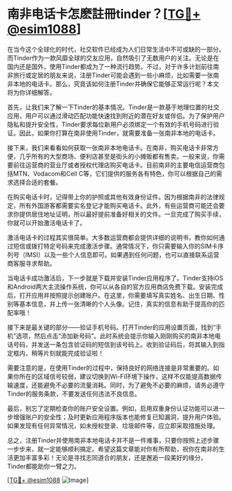 # 南非电话卡怎麽註冊tinder？[[TG💪+ @esim1088](https://t.me/s/esim1088)]

在当今这个全球化的时代，社交软件已经成为人们日常生活中不可或缺的一部分。而Tinder作为一款风靡全球的交友应用，自然吸引了无数用户的关注。无论是在国内还是国外，使用Tinder都成为了一种流行趋势。不过，对于许多计划前往南非旅行或定居的朋友来说，注册Tinder可能会遇到一些小麻烦，比如需要一张南非本地的电话卡。那么，究竟该如何注册Tinder并确保它能够正常运行呢？本文将为你详细解答。

首先，让我们来了解一下Tinder的基本情况。Tinder是一款基于地理位置的社交应用，用户可以通过滑动匹配功能快速找到附近的潜在好友或伴侣。为了保护用户隐私和提升安全性，Tinder要求每位新用户必须绑定一个有效的手机号码进行验证。因此，如果你打算在南非使用Tinder，就需要准备一张南非本地的电话卡。

接下来，我们来看看如何获取一张南非本地电话卡。在南非，购买电话卡非常方便，几乎所有的大型商场、便利店甚至是街头的小摊贩都有售卖。一般来说，你需要前往运营商的营业厅或者授权代理店购买电话卡。目前南非的主要电信运营商包括MTN、Vodacom和Cell C等，它们提供的服务各有特色，你可以根据自己的需求选择合适的套餐。

在购买电话卡时，记得带上你的护照或其他有效身份证件。因为根据南非的法律规定，所有外国游客都需要实名登记才能购买电话卡。此外，有些运营商可能还会要求你提供居住地址证明，所以最好提前准备好相关的文件。一旦完成了购买手续，你就可以开始激活电话卡了。

激活电话卡的过程其实很简单。大多数运营商都会提供详细的说明书，教你如何通过短信或拨打特定号码来完成激活步骤。通常情况下，你只需要输入你的SIM卡序列号（IMSI）以及一些个人信息即可。如果遇到任何问题，也可以直接联系运营商客服寻求帮助。

当电话卡成功激活后，下一步就是下载并安装Tinder应用程序了。Tinder支持iOS和Android两大主流操作系统，你可以从各自的官方应用商店免费下载。安装完成后，打开应用并按照提示创建账户。在这里，你需要填写真实姓名、出生日期、性别等基本信息，并上传一张清晰的个人头像。记住，真实的信息有助于提高你的匹配率哦！

接下来是最关键的部分——验证手机号码。打开Tinder的应用设置页面，找到“手机”选项，然后点击“添加新号码”。此时系统会提示你输入刚刚购买的南非本地电话号码，并发送一条包含验证码的短信到该号码上。收到验证码后，将其输入到指定框内，稍等片刻就能完成验证啦！

需要注意的是，在使用Tinder的过程中，保持良好的网络连接是非常重要的。如果你所在的区域信号较弱，建议切换到Wi-Fi环境下操作，这样不仅能提高数据传输速度，还能避免不必要的流量消耗。同时，为了避免不必要的麻烦，请务必遵守Tinder的服务条款，不要发送任何违法不良信息。

最后，别忘了定期检查你的账户安全设置。例如，启用双重身份认证功能可以进一步增强账户的安全性；及时更新应用程序版本也能修复已知漏洞，提升用户体验。如果发现有任何异常情况，如未授权登录、垃圾邮件等，应立即采取措施处理。

总之，注册Tinder并使用南非本地电话卡并不是一件难事，只要你按照上述步骤一步步来，就一定能够顺利搞定。希望这篇文章能对你有所帮助，祝你在南非的生活更加丰富多彩！无论是寻找志同道合的朋友，还是邂逅一段美好的缘分，Tinder都能助你一臂之力。

[[TG💪+ @esim1088](https://t.me/s/esim1088) ![Image](https://i.postimg.cc/4NQfJmqS/Snipaste-2025-05-13-00-14-12.png)]